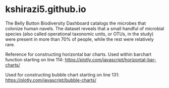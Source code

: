 # kshirazi5.github.io

The Belly Button Biodiversity Dashboard catalogs the microbes that colonize human navels.
The dataset reveals that a small handful of microbial species (also called operational taxonomic units, or OTUs, in the study) were present in more than 70% of people, while the rest were relatively rare.

Reference for constructing horizontal bar charts. Used within barchart function starting on line 114:
https://plotly.com/javascript/horizontal-bar-charts/

Used for constructing bubble chart starting on line 131:
https://plotly.com/javascript/bubble-charts/


